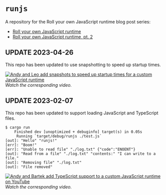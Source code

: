 # `runjs`

A repository for the Roll your own JavaScript runtime blog post series:

- [Roll your own JavaScript runtime](https://deno.com/blog/roll-your-own-javascript-runtime)
- [Roll your own JavaScript runtime, pt. 2](https://deno.com/blog/roll-your-own-javascript-runtime-pt2)

## UPDATE 2023-04-26

This repo has been updated to use snapshotting to speed up startup times.

[![Andy and Leo add snapshots to speed up startup times for a custom JavaScript runtime](https://i.imgur.com/E9vFzhu.png)](https://www.youtube.com/watch?v=zlJrMGm-XeA)
_Watch the corresponding video._

## UPDATE 2023-02-07

This repo has been updated to support loading JavaScript and TypeScript files.

```shellsession
$ cargo run
    Finished dev [unoptimized + debuginfo] target(s) in 0.05s
     Running `target/debug/runjs ./test.js`
[out]: "Hello" "runjs!"
[err]: "Boom!"
[err]: "Unable to read file" "./log.txt" {"code":"ENOENT"}
[out]: "Read from a file" "./log.txt" "contents:" "I can write to a file."
[out]: "Removing file" "./log.txt"
[out]: "File removed"
```

[![Andy and Bartek add TypeScript support to a custom JavaScript runtime on YouTube](https://deno.com/blog/roll-your-own-javascript-runtime-pt2/roll-own-js-runtime-screencap.png)](https://www.youtube.com/watch?v=-8L3_OOeENo)
_Watch the corresponding video._
